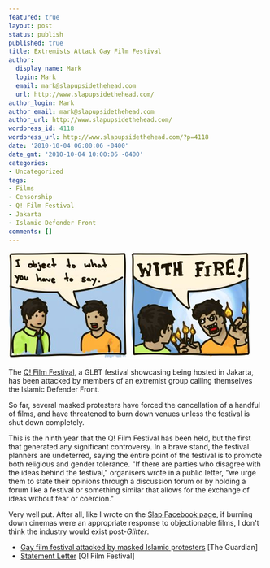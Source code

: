 ```yaml
---
featured: true
layout: post
status: publish
published: true
title: Extremists Attack Gay Film Festival
author:
  display_name: Mark
  login: Mark
  email: mark@slapupsidethehead.com
  url: http://www.slapupsidethehead.com/
author_login: Mark
author_email: mark@slapupsidethehead.com
author_url: http://www.slapupsidethehead.com/
wordpress_id: 4118
wordpress_url: http://www.slapupsidethehead.com/?p=4118
date: '2010-10-04 06:00:06 -0400'
date_gmt: '2010-10-04 10:00:06 -0400'
categories:
- Uncategorized
tags:
- Films
- Censorship
- Q! Film Festival
- Jakarta
- Islamic Defender Front
comments: []
---
```

![I object to what you have to say. WITH FIRE!](/wp-content/media/2010/10/objection-with-fire.jpg "This makes objections seem more reasonable, right?")

The [Q! Film Festival](http://www.q-munity.org/ "The Q stands for Q-munity."), a GLBT festival showcasing being hosted in Jakarta, has been attacked by members of an extremist group calling themselves the Islamic Defender Front.

So far, several masked protesters have forced the cancellation of a handful of films, and have threatened to burn down venues unless the festival is shut down completely.

This is the ninth year that the Q! Film Festival has been held, but the first that generated any significant controversy. In a brave stand, the festival planners are undeterred, saying the entire point of the festival is to promote both religious and gender tolerance. "If there are parties who disagree with the ideas behind the festival," organisers wrote in a public letter, "we urge them to state their opinions through a discussion forum or by holding a forum like a festival or something similar that allows for the exchange of ideas without fear or coercion."

Very well put. After all, like I wrote on the [Slap Facebook page](http://www.facebook.com/slapupsidethehead "If you like it, why not Like it?"), if burning down cinemas were an appropriate response to objectionable films, I don't think the industry would exist post-_Glitter_.

- [Gay film festival attacked by masked Islamic protesters](http://www.guardian.co.uk/film/2010/sep/29/gay-film-festival-jakarta-attacked) [The Guardian]
- [Statement Letter](http://www.q-munity.org/) [Q! Film Festival]
